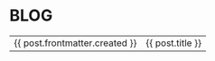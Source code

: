 # BLOG
<div>
    <table>
        <tr v-for="post in $site.pages.filter(p => p.path.includes('/post'))">
            <router-link v-if="post.relativePath !== 'post/README.md'" :to="post.path">
                <td>{{ post.frontmatter.created }}</td>
                <td class="pl-5 uppercase text-black font-bold">{{ post.title }}</td>
            </router-link>
        </tr>
    </table>
</div>